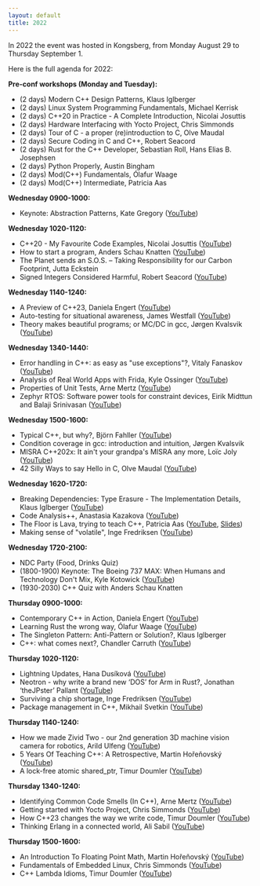 ```yaml
---
layout: default
title: 2022
---
```


In 2022 the event was hosted in Kongsberg, from Monday August 29 to Thursday September 1.

Here is the full agenda for 2022:

__Pre-conf workshops (Monday and Tuesday):__

- (2 days) Modern C++ Design Patterns, Klaus Iglberger
- (2 days) Linux System Programming Fundamentals, Michael Kerrisk
- (2 days) C++20 in Practice - A Complete Introduction, Nicolai Josuttis
- (2 days) Hardware Interfacing with Yocto Project, Chris Simmonds
- (2 days) Tour of C - a proper (re)introduction to C, Olve Maudal
- (2 days) Secure Coding in C and C++, Robert Seacord
- (2 days) Rust for the C++ Developer, Sebastian Roll, Hans Elias B. Josephsen
- (2 days) Python Properly, Austin Bingham
- (2 days) Mod(C++) Fundamentals, Ólafur Waage
- (2 days) Mod(C++) Intermediate, Patricia Aas

__Wednesday 0900-1000:__

- Keynote: Abstraction Patterns, Kate Gregory ([YouTube](https://youtu.be/rfIX0FzKHF0))

__Wednesday 1020-1120:__

- C++20 - My Favourite Code Examples, Nicolai Josuttis ([YouTube](https://youtu.be/ailViuK1gmk))
- How to start a program, Anders Schau Knatten ([YouTube](https://youtu.be/OGPmZzhDPYw))
- The Planet sends an S.O.S. – Taking Responsibility for our Carbon Footprint, Jutta Eckstein
- Signed Integers Considered Harmful, Robert Seacord ([YouTube](https://youtu.be/Fa8qcOd18Hc))

__Wednesday 1140-1240:__

- A Preview of C++23, Daniela Engert ([YouTube](https://youtu.be/r8c6ws9Tow0))
- Auto-testing for situational awareness, James Westfall ([YouTube](https://youtu.be/zJIqq1XsPsg))
- Theory makes beautiful programs; or MC/DC in gcc, Jørgen Kvalsvik ([YouTube](https://youtu.be/VDiRdzdwgNc))

__Wednesday 1340-1440:__

- Error handling in C++: as easy as "use exceptions"?, Vitaly Fanaskov ([YouTube](https://youtu.be/4H8IZyVEHaE))
- Analysis of Real World Apps with Frida, Kyle Ossinger ([YouTube](https://youtu.be/8PD6vRBgQrg))
- Properties of Unit Tests, Arne Mertz ([YouTube](https://youtu.be/5ZZUPk8wKWY))
- Zephyr RTOS: Software power tools for constraint devices, Eirik Midttun and Balaji Srinivasan  ([YouTube](https://youtu.be/5igL_-Je83g))

__Wednesday 1500-1600:__

- Typical C++, but why?, Björn Fahller ([YouTube](https://youtu.be/PmVmaT1JNbw))
- Condition coverage in gcc: introduction and intuition, Jørgen Kvalsvik
- MISRA C++202x: It ain't your grandpa's MISRA any more, Loïc Joly ([YouTube](https://youtu.be/RwSaDVubdKk))
- 42 Silly Ways to say Hello in C, Olve Maudal ([YouTube](https://youtu.be/qIblgUnkR0M))

__Wednesday 1620-1720:__

- Breaking Dependencies: Type Erasure - The Implementation Details, Klaus Iglberger ([YouTube](https://youtu.be/gvov-0CVYZc))
- Code Analysis++, Anastasia Kazakova ([YouTube](https://youtu.be/Icg248MNt2Q))
- The Floor is Lava, trying to teach C++, Patricia Aas ([YouTube](https://youtu.be/qnHpjgYekZs), [Slides](https://github.com/patricia-gallardo/lava))
- Making sense of "volatile", Inge Fredriksen ([YouTube](https://youtu.be/MNIqT6msRZY))

__Wednesday 1720-2100:__

- NDC Party (Food, Drinks Quiz)
- (1800-1900) Keynote: The Boeing 737 MAX: When Humans and Technology Don't Mix, Kyle Kotowick ([YouTube](https://youtu.be/opRbU6WZH9s))
- (1930-2030) C++ Quiz with Anders Schau Knatten

__Thursday 0900-1000:__

- Contemporary C++ in Action, Daniela Engert ([YouTube](https://youtu.be/lHCisBcw3kA))
- Learning Rust the wrong way, Ólafur Waage ([YouTube](https://youtu.be/DL9LANLg5EA))
- The Singleton Pattern: Anti-Pattern or Solution?,  Klaus Iglberger
- C++: what comes next?, Chandler Carruth ([YouTube](https://youtu.be/MLmdy1ZMM9Y))

__Thursday 1020-1120:__

- Lightning Updates, Hana Dusíková ([YouTube](https://youtu.be/Ls8PLTO3Qas))
- Neotron - why write a brand new ‘DOS’ for Arm in Rust?, Jonathan ‘theJPster’ Pallant ([YouTube](https://youtu.be/Gnyc75TRF1o))
- Surviving a chip shortage, Inge Fredriksen ([YouTube](https://youtu.be/IMkOCp0Q3zM))
- Package management in C++, Mikhail Svetkin ([YouTube](https://youtu.be/b4gJtXfrNfU))

__Thursday 1140-1240:__

- How we made Zivid Two - our 2nd generation 3D machine vision camera for robotics, Arild Ulfeng ([YouTube](https://youtu.be/Ou0NjIIM7PM))
- 5 Years Of Teaching C++: A Retrospective, Martin Hořeňovský ([YouTube](https://youtu.be/e_zJYwB6eB0))
- A lock-free atomic shared_ptr, Timur Doumler ([YouTube](https://youtu.be/WHe-8Nzx9Ag))

__Thursday 1340-1240:__

- Identifying Common Code Smells (In C++), Arne Mertz ([YouTube](https://youtu.be/AriG-Wo3BYQ))
- Getting started with Yocto Project, Chris Simmonds ([YouTube](https://youtu.be/8M8U1EgnUVw))
- How C++23 changes the way we write code, Timur Doumler ([YouTube](https://youtu.be/HdZTw5qLg6A))
- Thinking Erlang in a connected world, Ali Sabil ([YouTube](https://youtu.be/cPbikKfDBNg))

__Thursday 1500-1600:__

- An Introduction To Floating Point Math, Martin Hořeňovský ([YouTube](https://youtu.be/kmQQtoQ-Moc))
- Fundamentals of Embedded Linux, Chris Simmonds ([YouTube](https://youtu.be/BdKyq56Cijo))
- C++ Lambda Idioms, Timur Doumler ([YouTube](https://youtu.be/W4cnO36kihs))
